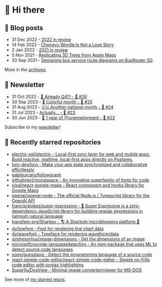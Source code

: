 # 👋 Hi there

## 📝 Blog posts

<!-- feed start -->
- 31 Dec 2022 - [2022 in review](https://cheeaun.com/blog/2022/12/2022-in-review/)
- 14 Feb 2022 - [Chengyu Wordle Is Not a Love Story](https://cheeaun.com/blog/2022/02/chengyu-wordle-is-not-a-love-story/)
- 2 Jan 2022 - [2021 in review](https://cheeaun.com/blog/2022/01/2021-in-review/)
- 5 Nov 2021 - [Replicating 3D Trees from Apple Maps](https://cheeaun.com/blog/2021/11/replicating-3d-trees-apple-maps/)
- 20 Sep 2021 - [Designing bus service route diagrams on BusRouter SG](https://cheeaun.com/blog/2021/09/bus-service-route-diagrams-busrouter-sg/)
<!-- feed end -->

More in the [archives](https://cheeaun.com/blog/archives/).

## 📰 Newsletter

<!-- newsletter start -->
- 31 Oct 2023 - [🫣 Already Q4?! - 🥫 #26](https://cheeaun.substack.com/p/already-q4-26)
- 30 Sep 2023 - [🎨 Colorful month - 🥫 #25](https://cheeaun.substack.com/p/colorful-month-25)
- 31 Aug 2023 - [🇸🇬 Another national month - 🥫 #24](https://cheeaun.substack.com/p/another-national-month-24)
- 31 Jul 2023 - [Actually… - 🥫 #23](https://cheeaun.substack.com/p/actually-23)
- 30 Jun 2023 - [🎂 1 year of (f)unemployment - 🥫 #22](https://cheeaun.substack.com/p/1-year-of-funemployment-22)
<!-- newsletter end -->

Subscribe to my [newsletter](https://cheeaun.substack.com/)!

## 🌟 Recently starred repositories

<!-- starred repos start -->
- [electric-sql/electric - Local-first sync layer for web and mobile apps. Build reactive, realtime, local-first apps directly on Postgres.](https://github.com/electric-sql/electric)
- [loro-dev/loro - Make your app state synchronized and collaborative effortlessly](https://github.com/loro-dev/loro)
- [gabipurcaru/followgraph](https://github.com/gabipurcaru/followgraph)
- [githubnext/monaspace - An innovative superfamily of fonts for code](https://github.com/githubnext/monaspace)
- [visgl/react-google-maps - React component and hooks library for Google Maps](https://github.com/visgl/react-google-maps)
- [openai/openai-node - The official Node.js / Typescript library for the OpenAI API](https://github.com/openai/openai-node)
- [francisrstokes/super-expressive - 🦜 Super Expressive is a zero-dependency JavaScript library for building regular expressions in (almost) natural language](https://github.com/francisrstokes/super-expressive)
- [transfem-org/Sharkey - 🌎 A Sharkish microblogging platform 🚀](https://github.com/transfem-org/Sharkey)
- [dy/linefont - Font for rendering line chart data](https://github.com/dy/linefont)
- [dy/wavefont - Typeface for rendering waveform/data](https://github.com/dy/wavefont)
- [sindresorhus/image-dimensions - Get the dimensions of an image](https://github.com/sindresorhus/image-dimensions)
- [microsoft/vscode-languagedetection - An npm package that uses ML to detect source code languages](https://github.com/microsoft/vscode-languagedetection)
- [yoeo/guesslang - Detect the programming language of a source code](https://github.com/yoeo/guesslang)
- [react-simple-code-editor/react-simple-code-editor - Simple no-frills code editor with syntax highlighting](https://github.com/react-simple-code-editor/react-simple-code-editor)
- [SuperIlu/DosView - Minimal image converter/viewer for MS-DOS](https://github.com/SuperIlu/DosView)
<!-- starred repos end -->

See more of [my starred repos](https://github.com/stars/cheeaun/).
